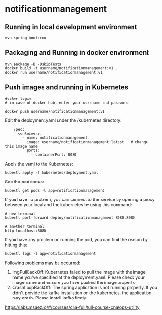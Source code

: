 # notificationmanagement

## Running in local development environment

```
mvn spring-boot:run
```

## Packaging and Running in docker environment

```
mvn package -B -DskipTests
docker build -t username/notificationmanagement:v1 .
docker run username/notificationmanagement:v1
```

## Push images and running in Kubernetes

```
docker login 
# in case of docker hub, enter your username and password

docker push username/notificationmanagement:v1
```

Edit the deployment.yaml under the /kubernetes directory:
```
    spec:
      containers:
        - name: notificationmanagement
          image: username/notificationmanagement:latest   # change this image name
          ports:
            - containerPort: 8080

```

Apply the yaml to the Kubernetes:
```
kubectl apply -f kubernetes/deployment.yaml
```

See the pod status:
```
kubectl get pods -l app=notificationmanagement
```

If you have no problem, you can connect to the service by opening a proxy between your local and the kubernetes by using this command:
```
# new terminal
kubectl port-forward deploy/notificationmanagement 8080:8080

# another terminal
http localhost:8080
```

If you have any problem on running the pod, you can find the reason by hitting this:
```
kubectl logs -l app=notificationmanagement
```

Following problems may be occurred:

1. ImgPullBackOff:  Kubernetes failed to pull the image with the image name you've specified at the deployment.yaml. Please check your image name and ensure you have pushed the image properly.
1. CrashLoopBackOff: The spring application is not running properly. If you didn't provide the kafka installation on the kubernetes, the application may crash. Please install kafka firstly:

https://labs.msaez.io/#/courses/cna-full/full-course-cna/ops-utility

